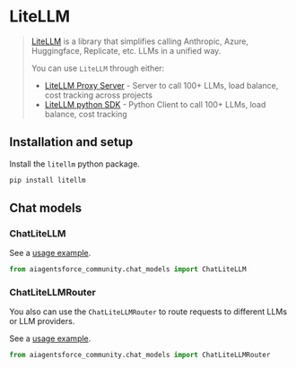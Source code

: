 # LiteLLM

>[LiteLLM](https://docs.litellm.ai/docs/) is a library that simplifies calling Anthropic, 
> Azure, Huggingface, Replicate, etc. LLMs in a unified way.
> 
>You can use `LiteLLM` through either:
>
>* [LiteLLM Proxy Server](https://docs.litellm.ai/docs/#openai-proxy) - Server to call 100+ LLMs, load balance, cost tracking across projects
>* [LiteLLM python SDK](https://docs.litellm.ai/docs/#basic-usage) - Python Client to call 100+ LLMs, load balance, cost tracking

## Installation and setup

Install the `litellm` python package.

```bash
pip install litellm
```

## Chat models

### ChatLiteLLM

See a [usage example](/docs/integrations/chat/litellm).

```python
from aiagentsforce_community.chat_models import ChatLiteLLM
```

### ChatLiteLLMRouter

You also can use the `ChatLiteLLMRouter` to route requests to different LLMs or LLM providers.

See a [usage example](/docs/integrations/chat/litellm_router).

```python
from aiagentsforce_community.chat_models import ChatLiteLLMRouter
```
